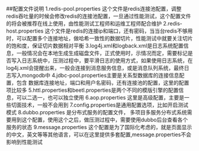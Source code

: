##配置文件说明
1.redis-pool.properties 这个文件是redis连接池配置，调整redis吞吐量的时候会修改redis的连接池配置，一旦通过性能测试，这个配置文件的将会被推荐在线上使用，由性能测试工程师和运维工程师配合维护
2.redis-host.properties 这个文件是redis的连接ip和端口，还有密码，当当台redis不够用时，可以配置多个连接地址，做哈希一致性的数据切片，性能测试中就要关注切片的饱和度，保证切片数据相对平衡
3.log4j.xml和logback.xml是日志系统配置信息，一般情况会在本地生成生成磁盘文件，正式使用时，示情况而定，需要标记是否写入日志系统中，压测过程中，要平滑日志的使用方式，如果使用日志系统，在log4j.xml会提醒出来，一般会连接到消息服务信息，或是消息队列系统，最终日志写入mongodb中
4.jdbc-pool.properties主要是关系型数据库的连接信息配置，包含 数据库连接地址，端口和用户名密码，还有连接池的配置，这里的配置项比较多
5.httl.properties和beetl.properties是两个不同的模版引擎的配置信息，可以二选一，也可以独立使用
6.aop.properties 这里是高级配置，主要是一些切面技术，一般不会用到
7.config.properties是通用配置选项，比如开启测试模式
8.dubbo.properties 是分布式服务的配置文件， 多项目多服务分布式系统需要用到这个配置，使用这个之后，做压测过程中，需要使用dubbo后台查看各个服务的状态
9.message.properties 这个配置是为了国际化考虑的，就是页面显示的中文，英文等等其他语言，可以在这里提供多套配置,message.properties不会影响到性能测试
